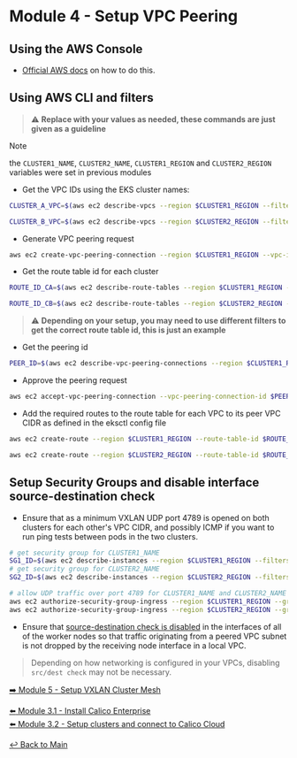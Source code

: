 # Module 4 - Setup VPC Peering

## Using the AWS Console

- [Official AWS docs](https://docs.aws.amazon.com/vpc/latest/peering/create-vpc-peering-connection.html#same-account-different-region) on how to do this.

## Using AWS CLI and filters

> :warning: **Replace with your values as needed, these commands are just given as a guideline**

> [!NOTE]
> the `CLUSTER1_NAME`, `CLUSTER2_NAME`, `CLUSTER1_REGION` and `CLUSTER2_REGION` variables were set in previous modules

- Get the VPC IDs using the EKS cluster names:

```bash
CLUSTER_A_VPC=$(aws ec2 describe-vpcs --region $CLUSTER1_REGION --filters Name=tag:eksctl.cluster.k8s.io/v1alpha1/cluster-name,Values="$CLUSTER1_NAME" --query "Vpcs[*].VpcId" --output text)
```

```bash
CLUSTER_B_VPC=$(aws ec2 describe-vpcs --region $CLUSTER2_REGION --filters Name=tag:eksctl.cluster.k8s.io/v1alpha1/cluster-name,Values="$CLUSTER2_NAME" --query "Vpcs[*].VpcId" --output text)
```

- Generate VPC peering request

```bash
aws ec2 create-vpc-peering-connection --region $CLUSTER1_REGION --vpc-id $CLUSTER_A_VPC --peer-vpc-id $CLUSTER_B_VPC --peer-region $CLUSTER2_REGION 2>&1 > /dev/null
```

- Get the route table id for each cluster

```bash
ROUTE_ID_CA=$(aws ec2 describe-route-tables --region $CLUSTER1_REGION --filters "Name=tag:eksctl.cluster.k8s.io/v1alpha1/cluster-name,Values=$CLUSTER1_NAME" "Name=tag:"aws:cloudformation:logical-id",Values="PublicRouteTable"" --query "RouteTables[*].RouteTableId" --output text)
```

```bash
ROUTE_ID_CB=$(aws ec2 describe-route-tables --region $CLUSTER2_REGION --filters "Name=tag:eksctl.cluster.k8s.io/v1alpha1/cluster-name,Values=$CLUSTER2_NAME" "Name=tag:"aws:cloudformation:logical-id",Values="PublicRouteTable"" --query "RouteTables[*].RouteTableId" --output text)
```

> :warning: **Depending on your setup, you may need to use different filters to get the correct route table id, this is just an example**

- Get the peering id

```bash
PEER_ID=$(aws ec2 describe-vpc-peering-connections --region $CLUSTER1_REGION --query "VpcPeeringConnections[0].VpcPeeringConnectionId" --output text)
```

- Approve the peering request

```bash
aws ec2 accept-vpc-peering-connection --vpc-peering-connection-id $PEER_ID  --region $CLUSTER2_REGION 2>&1
```

- Add the required routes to the route table for each VPC to its peer VPC CIDR as defined in the eksctl config file

```bash
aws ec2 create-route --region $CLUSTER1_REGION --route-table-id $ROUTE_ID_CA --destination-cidr-block "10.10.0.0/24" --vpc-peering-connection-id $PEER_ID
```

```bash
aws ec2 create-route --region $CLUSTER2_REGION --route-table-id $ROUTE_ID_CB --destination-cidr-block "192.168.0.0/24" --vpc-peering-connection-id $PEER_ID
```

## Setup Security Groups and disable interface source-destination check

- Ensure that as a minimum VXLAN UDP port 4789 is opened on both clusters for each other's VPC CIDR, and possibly ICMP if you want to run ping tests between pods in the two clusters.

```bash
# get security group for CLUSTER1_NAME
SG1_ID=$(aws ec2 describe-instances --region $CLUSTER1_REGION --filters "Name=tag:Name,Values=*$CLUSTER1_NAME*" "Name=instance-state-name,Values=running" --query 'Reservations[0].Instances[*].NetworkInterfaces[0].Groups[0].GroupId' --output text)
# get security group for CLUSTER2_NAME
SG2_ID=$(aws ec2 describe-instances --region $CLUSTER2_REGION --filters "Name=tag:Name,Values=*$CLUSTER2_NAME*" "Name=instance-state-name,Values=running" --query 'Reservations[0].Instances[*].NetworkInterfaces[0].Groups[0].GroupId' --output text)

# allow UDP traffic over port 4789 for CLUSTER1_NAME and CLUSTER2_NAME
aws ec2 authorize-security-group-ingress --region $CLUSTER1_REGION --group-id $SG1_ID --protocol udp --port 4789 --cidr 10.10.0.0/16 2>&1 > /dev/null
aws ec2 authorize-security-group-ingress --region $CLUSTER2_REGION --group-id $SG2_ID --protocol udp --port 4789 --cidr 192.168.0.0/16 2>&1 > /dev/null
```

- Ensure that [source-destination check is disabled](https://docs.aws.amazon.com/vpc/latest/userguide/work-with-nat-instances.html#EIP_Disable_SrcDestCheck) in the interfaces of all of the worker nodes so that traffic originating from a peered VPC subnet is not dropped by the receiving node interface in a local VPC.

>Depending on how networking is configured in your VPCs, disabling `src/dest check` may not be necessary.

[:arrow_right: Module 5 - Setup VXLAN Cluster Mesh](module-5-setup-clustermesh.md)

[:arrow_left: Module 3.1 - Install Calico Enterprise](module-3.1-install-calient-mgmt.md)  
[:arrow_left: Module 3.2 - Setup clusters and connect to Calico Cloud](module-3.2-cc-setup.md)  

[:leftwards_arrow_with_hook: Back to Main](../README.md)
